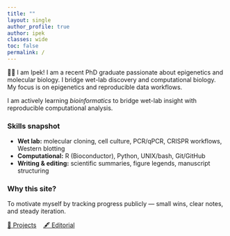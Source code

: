 ```yaml
---
title: ""
layout: single
author_profile: true
author: ipek
classes: wide
toc: false
permalink: /
---
```


👋🏼 I am Ipek! I am a recent PhD graduate passionate about epigenetics and molecular biology. I bridge wet-lab discovery and computational biology. My focus is on epigenetics and reproducible data workflows.

I am actively learning *bioinformatics* to bridge wet-lab insight with reproducible computational analysis.

### Skills snapshot
- **Wet lab:** molecular cloning, cell culture, PCR/qPCR, CRISPR workflows, Western blotting  
- **Computational:** R (Bioconductor), Python, UNIX/bash, Git/GitHub  
- **Writing & editing:** scientific summaries, figure legends, manuscript structuring  

### Why this site?
To motivate myself by tracking progress publicly — small wins, clear notes, and steady iteration.

<p>
  <a class="btn" href="/projects/">🔬 Projects</a>
  &nbsp;&nbsp;
  <a class="btn" href="/editorial/">🖋️ Editorial</a>
</p>

 
